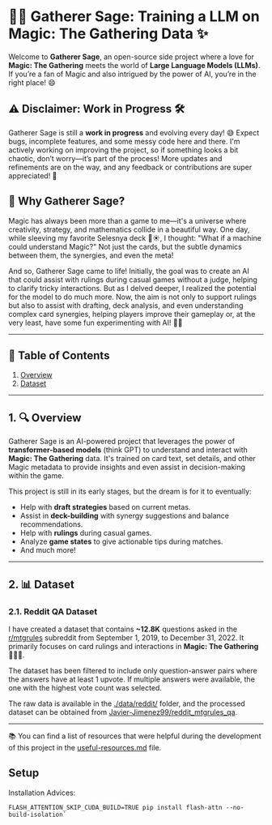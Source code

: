 # 🧙‍♂ Gatherer Sage: Training a LLM on Magic: The Gathering Data ✨
Welcome to **Gatherer Sage**, an open-source side project where a love for **Magic: The Gathering** meets the world of **Large Language Models (LLMs)**. If you’re a fan of Magic and also intrigued by the power of AI, you’re in the right place! 😄

## ⚠️ Disclaimer: Work in Progress 🛠️

Gatherer Sage is still a **work in progress** and evolving every day! 😅 Expect bugs, incomplete features, and some messy code here and there. I'm actively working on improving the project, so if something looks a bit chaotic, don’t worry—it’s part of the process! More updates and refinements are on the way, and any feedback or contributions are super appreciated! 🙌


## 🎯 Why Gatherer Sage?
Magic has always been more than a game to me—it's a universe where creativity, strategy, and mathematics collide in a beautiful way. One day, while sleeving my favorite Selesnya deck 🌳☀️, I thought: "What if a machine could understand Magic?" Not just the cards, but the subtle dynamics between them, the synergies, and even the meta!

And so, Gatherer Sage came to life! Initially, the goal was to create an AI that could assist with rulings during casual games without a judge, helping to clarify tricky interactions. But as I delved deeper, I realized the potential for the model to do much more. Now, the aim is not only to support rulings but also to assist with drafting, deck analysis, and even understanding complex card synergies, helping players improve their gameplay or, at the very least, have some fun experimenting with AI! 🤖✨

---

## 📜 Table of Contents

1. [Overview](#overview)
2. [Dataset](#dataset)

---

## 1. 🔍 Overview

Gatherer Sage is an AI-powered project that leverages the power of **transformer-based models** (think GPT) to understand and interact with **Magic: The Gathering** data. It's trained on card text, set details, and other Magic metadata to provide insights and even assist in decision-making within the game.

This project is still in its early stages, but the dream is for it to eventually:
- Help with **draft strategies** based on current metas.
- Assist in **deck-building** with synergy suggestions and balance recommendations.
- Help with **rulings** during casual games.
- Analyze **game states** to give actionable tips during matches.
- And much more!

---

## 2. 📊 Dataset
### 2.1. Reddit QA Dataset
I have created a dataset that contains **~12.8K** questions asked in the [r/mtgrules](https://www.reddit.com/r/mtgrules/) subreddit from September 1, 2019, to December 31, 2022. It primarily focuses on card rulings and interactions in **Magic: The Gathering** 🧙‍♂️✨.

The dataset has been filtered to include only question-answer pairs where the answers have at least 1 upvote. If multiple answers were available, the one with the highest vote count was selected.

The raw data is available in the [./data/reddit/](./data/reddit/) folder, and the processed dataset can be obtained from [Javier-Jimenez99/reddit_mtgrules_qa](https://huggingface.co/datasets/Javier-Jimenez99/reddit_mtgrules_qa).

---

📚 You can find a list of resources that were helpful during the development of this project in the [useful-resources.md](./useful-resources.md) file.

## Setup

Installation Advices:
```
FLASH_ATTENTION_SKIP_CUDA_BUILD=TRUE pip install flash-attn --no-build-isolation`
```
